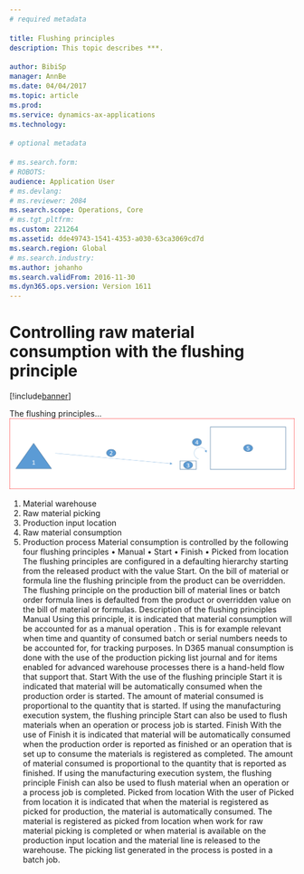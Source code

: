 ```yaml
---
# required metadata

title: Flushing principles
description: This topic describes ***.

author: BibiSp
manager: AnnBe
ms.date: 04/04/2017
ms.topic: article
ms.prod: 
ms.service: dynamics-ax-applications
ms.technology: 

# optional metadata

# ms.search.form: 
# ROBOTS: 
audience: Application User
# ms.devlang: 
# ms.reviewer: 2084
ms.search.scope: Operations, Core
# ms.tgt_pltfrm: 
ms.custom: 221264
ms.assetid: dde49743-1541-4353-a030-63ca3069cd7d
ms.search.region: Global
# ms.search.industry: 
ms.author: johanho
ms.search.validFrom: 2016-11-30
ms.dyn365.ops.version: Version 1611
---
```


# Controlling raw material consumption with the flushing principle 

[!include[banner](../includes/banner.md)]

The flushing principles...
[![](./media/scenario4.png)](./media/scenario4.png)

1.	Material warehouse
2.	Raw material picking
3.	Production input location
4.	Raw material consumption
5.	Production process
Material consumption is controlled by the following four flushing principles
•	Manual
•	Start
•	Finish
•	Picked from location
The flushing principles are configured in a defaulting hierarchy starting from the released product with the value Start. On the bill of material or formula line the flushing principle from the product can be overridden. The flushing principle on the production bill of material lines or batch order formula lines is defaulted from the product or overridden value on the bill of material or formulas.
Description of the flushing principles
Manual
Using this principle, it is indicated that material consumption will be accounted for as a manual operation . This is for example relevant  when time and quantity of consumed batch or serial numbers needs to be accounted for, for tracking purposes. In D365 manual consumption is done with the use of the production picking list journal and for items enabled for advanced warehouse processes there is a hand-held flow that support that.
Start
With the use of the flushing principle Start it is indicated that material will be automatically consumed when the production order is started. The amount of material consumed is proportional to the quantity that is started. If using the manufacturing execution system, the flushing principle Start can also be used to flush materials when an operation or process job is started.
Finish
With the use of Finish it is indicated that material will be automatically consumed when the production order is reported as finished or an operation that is set up to consume the materials is registered as completed. The amount of material consumed is proportional to the quantity that is reported as finished. If using the manufacturing execution system, the flushing principle Finish can also be used to flush material when an operation or a process job is completed.
Picked from location
With the user of Picked from location it is indicated that when the material is registered as picked for production, the material is automatically consumed. The material is registered as picked from location when work for raw material picking is completed or when material is available on the production input location and the material line is released to the warehouse. The picking list generated in the process is posted in a batch job.
